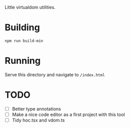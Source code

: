 Little virtualdom utilities.

# Building

`npm run build-min`

# Running

Serve this directory and navigate to `/index.html`

# TODO

- [ ] Better type annotations
- [ ] Make a nice code editor as a first project with this tool
- [ ] Tidy hoc.tsx and vdom.ts